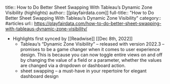 title:: How to Do Better Sheet Swapping With Tableau’s Dynamic Zone Visibility (highlights)
author:: [[playfairdata.com]]
full-title:: "How to Do Better Sheet Swapping With Tableau’s Dynamic Zone Visibility"
category:: #articles
url:: https://playfairdata.com/how-to-do-better-sheet-swapping-with-tableaus-dynamic-zone-visibility/

- Highlights first synced by [[Readwise]] [[Dec 8th, 2022]]
	- Tableau’s “Dynamic Zone Visibility” – released with version 2022.3 – promises to be a game changer when it comes to user experience design. This is because you can now toggle entire views on and off by changing the value of a field or a parameter, whether the values are changed via a dropdown or dashboard action.
	- sheet swapping – a must-have in your repertoire for elegant dashboard design